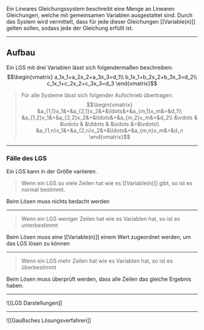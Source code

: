 Ein Lineares Gleichungssystem beschreibt eine Menge an Linearen Gleichungen, welche mit gemeinsamen Variablen ausgestattet sind.
Durch das System wird vermittelt, dass für jede dieser Gleichungen [[Variable(n)]] gelten sollen, sodass jede der Gleichung erfüllt ist.

---
## Aufbau
Ein LGS mit drei Variablen lässt sich folgendermaßen beschreiben:
$$\begin{vmatrix}
a_1x_1+a_2x_2+a_3x_3=d_1\\
b_1x_1+b_2x_2+b_3x_3=d_2\\ 
c_1x_1+c_2x_2+c_3x_3=d_3
\end{vmatrix}$$

>Für alle Systeme lässt sich folgender Aufschrieb übertragen:
>$$\begin{vmatrix}
&a_{1,1}x_1&+&a_{2,1}x_2&+&\ldots&+&a_{m,1}x_m&=&d_1\\
&a_{1,2}x_1&+&a_{2,2}x_2&+&\ldots&+&a_{m,2}x_m&=&d_2\\
&\vdots & &\vdots & &\ddots & &\vdots &=&\vdots\\
&a_{1,n}x_1&+&a_{2,n}x_2&+&\ldots&+&a_{m,n}x_m&=&d_n
\end{vmatrix}$$

---
### Fälle des LGS
Ein LGS kann in der Größe variieren.
>Wenn ein LGS so viele Zeilen hat wie es [[Variable(n)]] gibt, so ist es normal bestimmt.

Beim Lösen muss nichts bedacht werden

---
>Wenn ein LGS weniger Zeilen hat wie es Variablen hat, so ist es unterbestimmt

Beim Lösen muss eine [[Variable(n)]] einem Wert zugeordnet werden, um das LGS lösen zu können

---
>Wenn ein LGS mehr Zeilen hat wie es Variablen hat, so ist es überbestimmt

Beim Lösen muss überprüft werden, dass alle Zeilen das gleiche Ergebnis haben.

---
![[LGS Darstellungen]]

---
![[Gaußsches Lösungsverfahren]]
